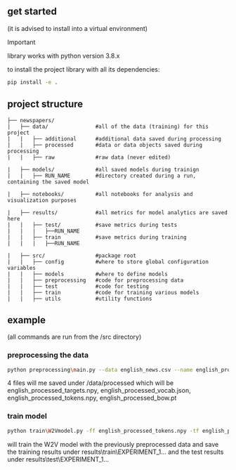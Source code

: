 ## get started

(it is advised to install into a virtual environment)


> [!IMPORTANT]  
> library works with python version 3.8.x

to install the project library with all its dependencies:
```bash
pip install -e .
```


## project structure
```
├── newspapers/
|   ├── data/               #all of the data (training) for this project
|   |   ├── additional      #additional data saved during processing
|   |   ├── processed       #data or data objects saved during processing
|   |   ├── raw             #raw data (never edited)

|   ├── models/             #all saved models during trainign
|   |   ├── RUN_NAME        #directory created during a run, containing the saved model

|   ├── notebooks/          #all notebooks for analysis and visualization purposes

|   ├── results/            #all metrics for model analytics are saved here
|   |   ├── test/           #save metrics during tests
|   |   |   ├──RUN_NAME
|   |   ├── train           #save metrics during training
|   |   |   ├──RUN_NAME

|   ├── src/                #package root
|   |   ├── config          #where to store global configuration variables
|   |   ├── models          #where to define models
|   |   ├── preprocessing   #code for preprocessing data
|   |   ├── test            #code for testing
|   |   ├── train           #code for training various models
|   |   ├── utils           #utility functions
```
## example

(all commands are run from the /src directory)

### preprocessing the data

```bash
python preprocessing\main.py --data english_news.csv --name english_processed
```

4 files will me saved under /data/processed which will be english_processed_targets.npy, english_processed_vocab.json, english_processed_tokens.npy, english_processed_bow.pt

### train model

```bash
python train\W2Vmodel.py -ff english_processed_tokens.npy -tf english_processed_targets.npy -vf english_processed_vocab.json --run_name EXPERIMENT_1
```     

will train the W2V model with the previously preprocessed data and save the training results under results\train\EXPERIMENT_1\... and the test results under results\test\EXPERIMENT_1\... 


